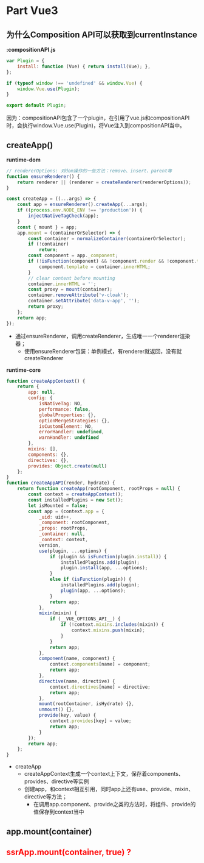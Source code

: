 # Part Vue3

## 为什么Composition API可以获取到currentInstance
**:compositionAPI.js**
```javascript
var Plugin = {
    install: function (Vue) { return install(Vue); },
};

if (typeof window !== 'undefined' && window.Vue) {
    window.Vue.use(Plugin);
}

export default Plugin;
```
因为：compositionAPI包含了一个plugin，在引用了vue.js和compositionAPI时，会执行window.Vue.use(Plugin)，将Vue注入到compositionAPI当中。

## createApp()
**runtime-dom**
```javascript
// rendererOptions: 对dom操作的一些方法：remove、insert、parent等
function ensureRenderer() {
    return renderer || (renderer = createRenderer(rendererOptions));
}

const createApp = ((...args) => {
    const app = ensureRenderer().createApp(...args);
    if ((process.env.NODE_ENV !== 'production')) {
        injectNativeTagCheck(app);
    }
    const { mount } = app;
    app.mount = (containerOrSelector) => {
        const container = normalizeContainer(containerOrSelector);
        if (!container)
            return;
        const component = app._component;
        if (!isFunction(component) && !component.render && !component.template) {
            component.template = container.innerHTML;
        }
        // clear content before mounting
        container.innerHTML = '';
        const proxy = mount(container);
        container.removeAttribute('v-cloak');
        container.setAttribute('data-v-app', '');
        return proxy;
    };
    return app;
});
```
- 通过ensureRenderer，调用createRenderer，生成唯一一个renderer渲染器；
  - 使用ensureRenderer包装：单例模式，有renderer就返回，没有就createRenderer

**runtime-core**
```javascript
function createAppContext() {
    return {
        app: null,
        config: {
            isNativeTag: NO,
            performance: false,
            globalProperties: {},
            optionMergeStrategies: {},
            isCustomElement: NO,
            errorHandler: undefined,
            warnHandler: undefined
        },
        mixins: [],
        components: {},
        directives: {},
        provides: Object.create(null)
    };
}
function createAppAPI(render, hydrate) {
    return function createApp(rootComponent, rootProps = null) {
        const context = createAppContext();
        const installedPlugins = new Set();
        let isMounted = false;
        const app = (context.app = {
            _uid: uid++,
            _component: rootComponent,
            _props: rootProps,
            _container: null,
            _context: context,
            version,
            use(plugin, ...options) {
                if (plugin && isFunction(plugin.install)) {
                    installedPlugins.add(plugin);
                    plugin.install(app, ...options);
                }
                else if (isFunction(plugin)) {
                    installedPlugins.add(plugin);
                    plugin(app, ...options);
                }
                return app;
            },
            mixin(mixin) {
                if (__VUE_OPTIONS_API__) {
                    if (!context.mixins.includes(mixin)) {
                        context.mixins.push(mixin);
                    }
                }
                return app;
            },
            component(name, component) {
                context.components[name] = component;
                return app;
            },
            directive(name, directive) {
                context.directives[name] = directive;
                return app;
            },
            mount(rootContainer, isHydrate) {},
            unmount() {},
            provide(key, value) {
                context.provides[key] = value;
                return app;
            }
        });
        return app;
    };
}
```
- createApp
  - createAppContext生成一个context上下文，保存着components、provides、directive等实例
  - 创建app，和context相互引用，同时app上还有use、provide、mixin、directive等方法；
    - 在调用app.component、provide之类的方法时，将组件、provide的值保存到context当中

## app.mount(container)

## <span style="color: red;">ssrApp.mount(container, true) ?</span>